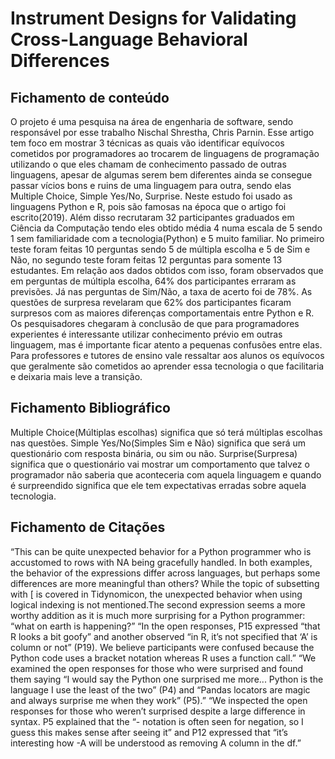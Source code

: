# Instrument Designs for Validating Cross-Language Behavioral Differences


## Fichamento de conteúdo

O projeto é uma pesquisa na área de engenharia de software, sendo responsável por esse trabalho Nischal Shrestha, Chris Parnin. Esse artigo tem foco em mostrar 3 técnicas as quais vão identificar equívocos cometidos por programadores ao trocarem de linguagens de programação utilizando o que eles chamam de conhecimento passado de outras linguagens, apesar de algumas serem bem diferentes ainda se consegue passar vícios bons e ruins de uma linguagem para outra, sendo elas Multiple Choice, Simple Yes/No, Surprise. Neste estudo foi usado as linguagens Python e R, pois são famosas na época que o artigo foi escrito(2019). Além disso recrutaram 32 participantes graduados em Ciência da Computação tendo eles obtido média 4 numa escala de 5 sendo 1 sem familiaridade com a tecnologia(Python) e 5 muito familiar. No primeiro teste foram feitas 10 perguntas sendo 5 de múltipla escolha e 5 de Sim e Não, no segundo teste foram feitas 12 perguntas para somente 13 estudantes. Em relação aos dados obtidos com isso, foram observados que em perguntas de múltipla escolha, 64% dos participantes erraram as previsões. Já nas perguntas de Sim/Não, a taxa de acerto foi de 78%. As questões de surpresa revelaram que 62% dos participantes ficaram surpresos com as maiores diferenças comportamentais entre Python e R. Os pesquisadores chegaram à conclusão de que para programadores experientes é interessante utilizar conhecimento prévio em outras linguagem, mas é importante ficar atento a pequenas confusões entre elas. Para professores e tutores de ensino vale ressaltar aos alunos os equívocos que geralmente são cometidos ao aprender essa tecnologia o que facilitaria e deixaria mais leve a transição.


## Fichamento Bibliográfico

Multiple Choice(Múltiplas escolhas) significa que só terá múltiplas escolhas nas questões. 
Simple Yes/No(Simples Sim e Não) significa que será um questionário com resposta binária, ou sim ou não.
Surprise(Surpresa) significa que o questionário vai mostrar um comportamento que talvez o programador não saberia que aconteceria com aquela linguagem e quando é surpreendido significa que ele tem expectativas erradas sobre aquela tecnologia.


## Fichamento de Citações

“This can be quite unexpected behavior for a Python programmer who is accustomed to rows with NA being gracefully handled. In both examples, the behavior of the expressions differ across languages, but perhaps some differences are more meaningful than others? While the topic of subsetting with [ is covered in Tidynomicon, the unexpected behavior when using logical indexing is not mentioned.The second expression seems a more worthy addition as it is much more surprising for a Python programmer: “what on earth is happening?”
“In the open responses, P15 expressed “that R looks a bit goofy” and another observed “in R, it’s not specified that ‘A’ is column or not” (P19). We believe participants were confused because the Python code uses a bracket notation whereas R uses a function call.”
“We examined the open responses for those who were surprised and found them saying “I would say the Python one surprised me more... Python is the language I use the least of the two” (P4) and “Pandas locators are magic and always surprise me when they work” (P5).”
“We inspected the open responses for those who weren’t surprised despite a large difference in syntax. P5 explained that the “- notation is often seen for negation, so I guess this makes sense after seeing it” and P12 expressed that “it’s interesting how -A will be understood as removing A column in the df.”
